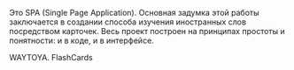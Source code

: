 Это SPA (Single Page Application).
Основная задумка этой работы заключается в создании способа изучения иностранных слов посредством карточек.
Весь проект построен на принципах простоты и понятности: и в коде, и в интерфейсе.

WAYTOYA. FlashCards